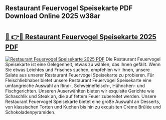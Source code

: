 ## Restaurant Feuervogel Speisekarte PDF Download Online 2025 w38ar

# <h2><a href="http://gce7vrh.nevu.top/?p=Restaurant+Feuervogel+Speisekarte">🔗 👉🔴 Restaurant Feuervogel Speisekarte 2025 PDF</a></h2>

[![Restaurant Feuervogel Speisekarte 2025 PDF](https://i.imgur.com/dBaPXMq.png)](http://gce7vrh.nevu.top/?p=Restaurant+Feuervogel+Speisekarte)
Die Restaurant Feuervogel Speisekarte ist eine Gelegenheit, etwas zu wählen, das Ihnen gefällt. Wenn Sie etwas Leichtes und Frisches suchen, empfehlen wir Ihnen, unsere Salate aus unserer Restaurant Feuervogel Speisekarte zu probieren. Für Fleischliebhaber bietet unsere Restaurant Feuervogel Speisekarte eine umfangreiche Auswahl an Rind-, Schweinefleisch-, Hühnchen- und Fischgerichten. Unseren Auserwählten bieten wir exquisite Gerichte wie Schaschlik und Steak an, die auf fettem Feuer zubereitet werden. Unsere Restaurant Feuervogel Speisekarte bietet eine große Auswahl an Desserts, von klassischen Torten und Kuchen bis hin zu exquisiten Crème Brûlée und Schokoladenpyramiden.
